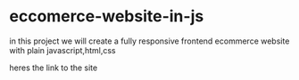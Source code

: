 # eccomerce-website-in-js

in this project we will create a fully responsive frontend ecommerce website with plain javascript,html,css

heres the link to the site

